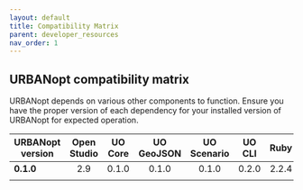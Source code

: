 ```yaml
---
layout: default
title: Compatibility Matrix
parent: developer_resources
nav_order: 1
---
```


## URBANopt compatibility matrix

URBANopt depends on various other components to function. Ensure you have the proper version of each dependency for your installed version of URBANopt for expected operation.

|URBANopt version|Open Studio|UO Core|UO GeoJSON|UO Scenario|UO CLI|Ruby |
|----------------|:---------:|:-----:|:--------:|:---------:|:----:|:---:|
|**0.1.0**       |2.9        |0.1.0  |0.1.0     |0.1.0      |0.2.0 |2.2.4|
|                |           |       |          |           |      |     |
